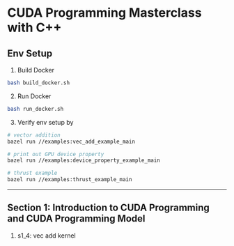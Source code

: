 # CUDA Programming Masterclass with C++
## Env Setup
1. Build Docker
```bash
bash build_docker.sh
```
2. Run Docker
```bash
bash run_docker.sh
```
3. Verify env setup by
```bash
# vector addition
bazel run //examples:vec_add_example_main
```
```bash
# print out GPU device property
bazel run //examples:device_property_example_main
```
```bash
# thrust example
bazel run //examples:thrust_example_main
```
---
## Section 1: Introduction to CUDA Programming and CUDA Programming Model
1. s1_4: vec add kernel
